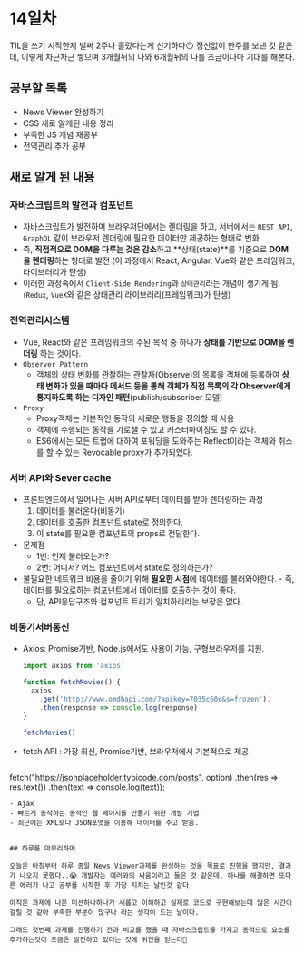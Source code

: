 # 14일차

TIL을 쓰기 시작한지 벌써 2주나 흘렀다는게 신기하다😶 정신없이 한주를 보낸 것 같은데, 이렇게 차근차근 쌓으며 3개월뒤의 나와 6개월뒤의 나를 조금이나마 기대를 해본다.

## 공부할 목록
- News Viewer 완성하기
- CSS 새로 알게된 내용 정리
- 부족한 JS 개념 재공부
- 전역관리 추가 공부

## 새로 알게 된 내용
### 자바스크립트의 발전과 컴포넌트

- 자바스크립트가 발전하며 브라우저단에서는 렌더링을 하고, 서버에서는 `REST API`, `GraphQL` 같이 브라우저 렌더링에 필요한 데이터만 제공하는 형태로 변화
- 즉, **직접적으로 DOM을 다루는 것은 감소**하고 **상태(state)**를 기준으로 **DOM을 렌더링**하는 형태로 발전 
	(이 과정에서 React, Angular, Vue와 같은 프레임워크,라이브러리가 탄생)
- 이러한 과정속에서 `Client-Side Rendering`과 `상태관리`라는 개념이 생기게 됨. 
	(`Redux`, `VueX`와 같은 상태관리 라이브러리(프레임워크)가 탄생)

### 전역관리시스템
- Vue, React와 같은 프레임워크의 주된 목적 중 하나가 **상태를 기반으로 DOM을 렌더링** 하는 것이다.
- `Observer Pattern`
  - 객체의 상태 변화를 관찰하는 관찰자(Observe)의 목록을 객체에 등록하여 **상태 변화가 있을 때마다 메서드 등을 통해 객체가 직접 목록의 각 Observer에게 통지하도록 하는 디자인 패턴**(publish/subscriber 모델)
- `Proxy`
  - Proxy객체는 기본적인 동작의 새로운 행동을 정의할 때 사용
  - 객체에 수행되는 동작을 가로챌 수 있고 커스터마이징도 할 수 있다.
  - ES6에서는 모든 트랩에 대하여 포워딩을 도와주는 Reflect이라는 객체와 취소를 할 수 있는 Revocable proxy가 추가되었다.
  

### 서버 API와 Sever cache
- 프론트엔드에서 일어나는 서버 API로부터 데이터를 받아 렌더링하는 과정
  1. 데이터를 불러온다(비동기)
  2. 데이터를 호출한 컴포넌트 state로 정의한다.
  3. 이 state를 필요한 컴포넌트의 props로 전달한다.
- 문제점
  - 1번: 언제 불러오는가?
  - 2번: 어디서? 어느 컴포넌트에서 state로 정의하는가?
- 불필요한 네트워크 비용을 줄이기 위해 **필요한 시점**에 데이터를 불러와야한다.   - 즉, 데이터를 필요로하는 컴포넌트에서 데이터를 호출하는 것이 좋다.
  - 단, API응답구조와 컴포넌트 트리가 일치하리라는 보장은 없다. 

### 비동기서버통신
- Axios: Promise기반, Node.js에서도 사용이 가능, 구형브라우저를 지원.
  ```js
  import axios from 'axios'

  function fetchMovies() {
    axios
      .get('http://www.omdbapi.com/?apikey=7035c60c&s=frozen').
      .then(response => console.log(response)
  }
          
  fetchMovies()   
  ```
- fetch API : 가장 최신, Promise기반, 브라우저에서 기본적으로 제공.
  ```js
fetch("https://jsonplaceholder.typicode.com/posts", option) 
    .then(res => res.text()) 
    .then(text => console.log(text));
  ```
- Ajax
  - 빠르게 동작하는 동적인 웹 페이지를 만들기 위한 개발 기법
  - 최근에는 XML보다 JSON포맷을 이용해 데이터를 주고 받음.
  

## 하루를 마무리하며

오늘은 아침부터 하루 종일 News Viewer과제를 완성하는 것을 목표로 진행을 했지만, 결과가 나오지 못했다..😭 개발자는 에러와의 싸움이라고 들은 것 같은데, 하나를 해결하면 또다른 에러가 나고 공부를 시작한 후 가장 지치는 날인것 같다

아직은 과제에 나온 미션하나하나가 새롭고 이해하고 실제로 코드로 구현해보는데 많은 시간이 걸릴 것 같아 부족한 부분이 많구나 라는 생각이 드는 날이다.

그래도 첫번째 과제를 진행하기 전과 비교를 했을 때 자바스크립트를 가지고 동적으로 요소를 추가하는것이 조금은 발전하고 있다는 것에 위안을 얻는다🤗

